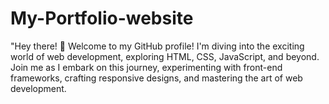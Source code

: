 # My-Portfolio-website
"Hey there! 👋 Welcome to my GitHub profile! I'm diving into the exciting world of web development, exploring HTML, CSS, JavaScript, and beyond. Join me as I embark on this journey, experimenting with front-end frameworks, crafting responsive designs, and mastering the art of web development. 
